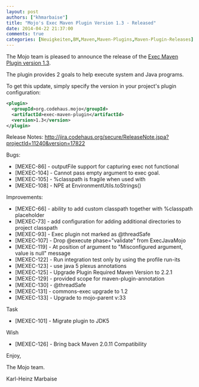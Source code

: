 ```yaml
---
layout: post
authors: ["khmarbaise"]
title: "Mojo's Exec Maven Plugin Version 1.3 - Released"
date: 2014-04-22 21:37:00
comments: true
categories: [Neuigkeiten,BM,Maven,Maven-Plugins,Maven-Plugin-Releases]
---
```

The Mojo team is pleased to announce the release of the
[Exec Maven Plugin version 1.3](http://mojo.codehaus.org/exec-maven-plugin/).

The plugin provides 2 goals to help execute system and Java programs.

To get this update, simply specify the version in your project's plugin configuration:

``` xml
<plugin>
  <groupId>org.codehaus.mojo</groupId>
  <artifactId>exec-maven-plugin</artifactId>
  <version>1.3</version>
</plugin>
```
<!-- more -->

Release Notes:
http://jira.codehaus.org/secure/ReleaseNote.jspa?projectId=11240&version=17822

Bugs:

 * [MEXEC-86] - outputFile support for capturing exec not functional
 * [MEXEC-104] - Cannot pass empty argument to exec goal.
 * [MEXEC-105] - %classpath is fragile when used with <commandlineArgs>
 * [MEXEC-108] - NPE at EnvironmentUtils.toStrings()

Improvements:

 * [MEXEC-66] - ability to add custom classpath together 
              with %classpath placeholder
 * [MEXEC-73] - add configuration for adding additional 
              directories to project classpath
 * [MEXEC-93] - Exec plugin not marked as @threadSafe
 * [MEXEC-107] - Drop @execute phase="validate" from ExecJavaMojo
 * [MEXEC-119] - At position of argument to "Misconfigured 
               argument, value is null" message
 * [MEXEC-122] - Run integration test only by using the profile run-its
 * [MEXEC-123] - use java 5 plexus annotations
 * [MEXEC-125] - Upgrade Plugin Required Maven Version to 2.2.1
 * [MEXEC-129] - provided scope for maven-plugin-annotation
 * [MEXEC-130] - @threadSafe
 * [MEXEC-131] - commons-exec upgrade to 1.2
 * [MEXEC-133] - Upgrade to mojo-parent v:33

Task

 * [MEXEC-101] - Migrate plugin to JDK5

Wish

 * [MEXEC-126] - Bring back Maven 2.0.11 Compatibility

Enjoy,

The Mojo team.

Karl-Heinz Marbaise


